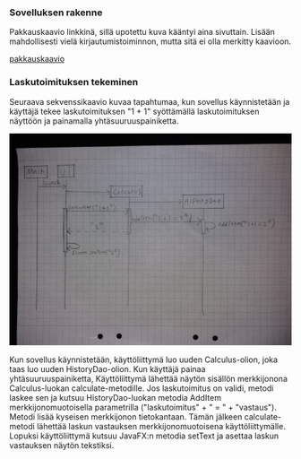 ### Sovelluksen rakenne
Pakkauskaavio linkkinä, sillä upotettu kuva kääntyi aina sivuttain. Lisään mahdollisesti vielä kirjautumistoiminnon, mutta sitä ei olla merkitty kaavioon.

[pakkauskaavio](https://raw.githubusercontent.com/robertrantanen/ot-harjoitustyo/master/Documentation/kuvat/pakkauskaavio.jpg)

### Laskutoimituksen tekeminen
Seuraava sekvenssikaavio kuvaa tapahtumaa, kun sovellus käynnistetään ja käyttäjä tekee laskutoimituksen "1 + 1" syöttämällä laskutoimituksen näyttöön ja painamalla yhtäsuuruuspainiketta.

![laskutoimitus](https://raw.githubusercontent.com/robertrantanen/ot-harjoitustyo/master/Documentation/kuvat/sekvenssikaavio%201.jpg)

Kun sovellus käynnistetään, käyttöliittymä luo uuden Calculus-olion, joka taas luo uuden HistoryDao-olion. Kun käyttäjä painaa yhtäsuuruuspainiketta, Käyttöliittymä lähettää näytön sisällön merkkijonona Calculus-luokan calculate-metodille. Jos laskutoimitus on validi, metodi laskee sen ja kutsuu HistoryDao-luokan metodia AddItem merkkijonomuotoisella parametrilla ("laskutoimitus" + " = " + "vastaus"). Metodi lisää kyseisen merkkijonon tietokantaan. Tämän jälkeen calculate-metodi lähettää laskun vastauksen merkkijonomuotoisena käyttöliittymälle. Lopuksi käyttöliittymä kutsuu JavaFX:n metodia setText ja asettaa laskun vastauksen näytön tekstiksi.
